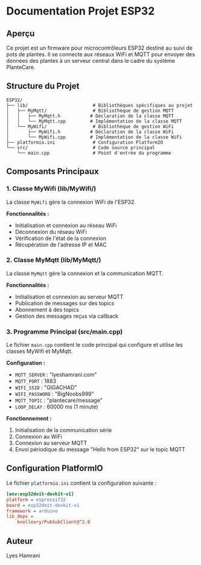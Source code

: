 # Documentation Projet ESP32

## Aperçu

Ce projet est un firmware pour microcontrôleurs ESP32 destiné au suivi de pots de plantes. Il se connecte aux réseaux WiFi et MQTT pour envoyer des données des plantes à un serveur central dans le cadre du système PlanteCare.

## Structure du Projet

```
ESP32/
├── lib/                        # Bibliothèques spécifiques au projet
│   ├── MyMqtt/                 # Bibliothèque de gestion MQTT
│   │   ├── MyMqtt.h           # Déclaration de la classe MQTT
│   │   └── MyMqtt.cpp         # Implémentation de la classe MQTT
│   └── MyWifi/                 # Bibliothèque de gestion WiFi
│       ├── MyWifi.h           # Déclaration de la classe WiFi
│       └── MyWifi.cpp         # Implémentation de la classe WiFi
├── platformio.ini              # Configuration PlatformIO
└── src/                        # Code source principal
    └── main.cpp                # Point d'entrée du programme
```

## Composants Principaux

### 1. Classe MyWifi (lib/MyWifi/)

La classe `MyWifi` gère la connexion WiFi de l'ESP32.

**Fonctionnalités :**
- Initialisation et connexion au réseau WiFi
- Déconnexion du réseau WiFi
- Vérification de l'état de la connexion
- Récupération de l'adresse IP et MAC

### 2. Classe MyMqtt (lib/MyMqtt/)

La classe `MyMqtt` gère la connexion et la communication MQTT.

**Fonctionnalités :**
- Initialisation et connexion au serveur MQTT
- Publication de messages sur des topics
- Abonnement à des topics
- Gestion des messages reçus via callback

### 3. Programme Principal (src/main.cpp)

Le fichier `main.cpp` contient le code principal qui configure et utilise les classes MyWifi et MyMqtt.

**Configuration :**
- `MQTT_SERVER` : "lyeshamrani.com"
- `MQTT_PORT` : 1883
- `WIFI_SSID` : "GIGACHAD"
- `WIFI_PASSWORD` : "BigNoobs999"
- `MQTT_TOPIC` : "plantecare/message"
- `LOOP_DELAY` : 60000 ms (1 minute)

**Fonctionnement :**
1. Initialisation de la communication série
2. Connexion au WiFi
3. Connexion au serveur MQTT
4. Envoi périodique du message "Hello from ESP32" sur le topic MQTT

## Configuration PlatformIO

Le fichier `platformio.ini` contient la configuration suivante :

```ini
[env:esp32doit-devkit-v1]
platform = espressif32
board = esp32doit-devkit-v1
framework = arduino
lib_deps =
    knolleary/PubSubClient@^2.8
```

## Auteur

Lyes Hamrani
